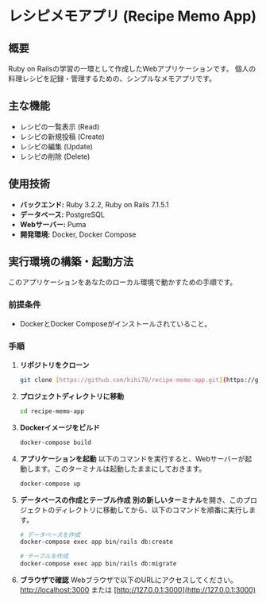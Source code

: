# レシピメモアプリ (Recipe Memo App)

## 概要

Ruby on Railsの学習の一環として作成したWebアプリケーションです。
個人の料理レシピを記録・管理するための、シンプルなメモアプリです。

## 主な機能

* レシピの一覧表示 (Read)
* レシピの新規投稿 (Create)
* レシピの編集 (Update)
* レシピの削除 (Delete)

## 使用技術

* **バックエンド:** Ruby 3.2.2, Ruby on Rails 7.1.5.1
* **データベース:** PostgreSQL
* **Webサーバー:** Puma
* **開発環境:** Docker, Docker Compose

## 実行環境の構築・起動方法

このアプリケーションをあなたのローカル環境で動かすための手順です。

### 前提条件

* DockerとDocker Composeがインストールされていること。

### 手順

1.  **リポジトリをクローン**
    ```bash
    git clone [https://github.com/kihi78/recipe-memo-app.git](https://github.com/kihi78/recipe-memo-app.git)
    ```

2.  **プロジェクトディレクトリに移動**
    ```bash
    cd recipe-memo-app
    ```

3.  **Dockerイメージをビルド**
    ```bash
    docker-compose build
    ```

4.  **アプリケーションを起動**
    以下のコマンドを実行すると、Webサーバーが起動します。このターミナルは起動したままにしておきます。
    ```bash
    docker-compose up
    ```

5.  **データベースの作成とテーブル作成**
    **別の新しいターミナル**を開き、このプロジェクトのディレクトリに移動してから、以下のコマンドを順番に実行します。
    ```bash
    # データベースを作成
    docker-compose exec app bin/rails db:create

    # テーブルを作成
    docker-compose exec app bin/rails db:migrate
    ```

6.  **ブラウザで確認**
    Webブラウザで以下のURLにアクセスしてください。
    [http://localhost:3000](http://localhost:3000) または [http://127.0.0.1:3000](http://127.0.0.1:3000)
